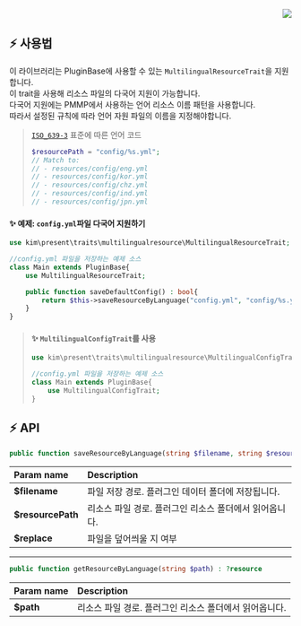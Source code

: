 <p align="right">  
  <a href="https://github.com/PresentKim/multilingual-resource-trait/blob/main//README.md">  
    <img src="https://img.shields.io/static/v1?label=read%20in&message=English&color=success">  
  </a>  
</p>  
  
## :zap: 사용법  
이 라이브러리는 PluginBase에 사용할 수 있는 `MultilingualResourceTrait`을 지원합니다.  
이 trait을 사용해 리소스 파일의 다국어 지원이 가능합니다.  
다국어 지원에는 PMMP에서 사용하는 언어 리소스 이름 패턴을 사용합니다.  
따라서 설정된 규칙에 따라 언어 자원 파일의 이름을 지정해야합니다.  
> [`ISO_639-3`](https://en.wikipedia.org/wiki/ISO_639-3) 표준에 따른 언어 코드  
> ```php  
> $resourcePath = "config/%s.yml";  
> // Match to:  
> // - resources/config/eng.yml  
> // - resources/config/kor.yml  
> // - resources/config/chz.yml  
> // - resources/config/ind.yml  
> // - resources/config/jpn.yml  
> ```  
  
  
#### :sparkles: 예제: `config.yml`파일 다국어 지원하기  
```php  
use kim\present\traits\multilingualresource\MultilingualResourceTrait;  

//config.yml 파일을 저장하는 예제 소스  
class Main extends PluginBase{  
    use MultilingualResourceTrait;  

    public function saveDefaultConfig() : bool{  
        return $this->saveResourceByLanguage("config.yml", "config/%s.yml");  
    }  
}  
```  
  
> #### :sparkles: `MultilingualConfigTrait`를 사용  
> ```php  
> use kim\present\traits\multilingualresource\MultilingualConfigTrait;  
> 
> //config.yml 파일을 저장하는 예제 소스  
> class Main extends PluginBase{  
>     use MultilingualConfigTrait;  
> }  
> ```  
  
  
## :zap: API  
```php  
public function saveResourceByLanguage(string $filename, string $resourcePath, bool $replace = false) : bool  
```  
| Param name        | Description |  
| :---------------- | :---------- |  
| **$filename**     | 파일 저장 경로. 플러그인 데이터 폴더에 저장됩니다. |  
| **$resourcePath** | 리소스 파일 경로. 플러그인 리소스 폴더에서 읽어옵니다. |  
| **$replace**      | 파일을 덮어씌울 지 여부 |  
  
----------  
  
```php  
public function getResourceByLanguage(string $path) : ?resource  
```  
| Param name        | Description |  
| :---------------- | :---------- |  
| **$path** | 리소스 파일 경로. 플러그인 리소스 폴더에서 읽어옵니다. |  
